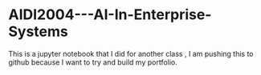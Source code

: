 # AIDI2004---AI-In-Enterprise-Systems
This is a jupyter notebook that I did for another class , I am pushing this to github because I want to try and build my portfolio.
